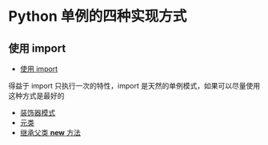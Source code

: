 # Python 单例的四种实现方式

## 使用 import

- [使用 import](singletion.py)

得益于 import 只执行一次的特性，import 是天然的单例模式，如果可以尽量使用这种方式是最好的


- [装饰器模式](singletion_aop.py)
- [元类](singletion_metaclass.py)
- [继承父类 __new__ 方法](singletion_metaclass.py)
